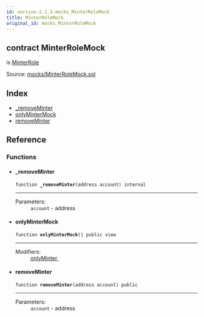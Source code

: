 ```yaml
---
id: version-2.1.3-mocks_MinterRoleMock
title: MinterRoleMock
original_id: mocks_MinterRoleMock
---
```


<div class="contract-doc"><div class="contract"><h2 class="contract-header"><span class="contract-kind">contract</span> MinterRoleMock</h2><p class="base-contracts"><span>is</span> <a href="access_roles_MinterRole.html">MinterRole</a></p><div class="source">Source: <a href="https://github.com/OpenZeppelin/zeppelin-solidity/blob/v2.1.3/contracts/mocks/MinterRoleMock.sol" target="_blank">mocks/MinterRoleMock.sol</a></div></div><div class="index"><h2>Index</h2><ul><li><a href="mocks_MinterRoleMock.html#_removeMinter">_removeMinter</a></li><li><a href="mocks_MinterRoleMock.html#onlyMinterMock">onlyMinterMock</a></li><li><a href="mocks_MinterRoleMock.html#removeMinter">removeMinter</a></li></ul></div><div class="reference"><h2>Reference</h2><div class="functions"><h3>Functions</h3><ul><li><div class="item function"><span id="_removeMinter" class="anchor-marker"></span><h4 class="name">_removeMinter</h4><div class="body"><code class="signature">function <strong>_removeMinter</strong><span>(address account) </span><span>internal </span></code><hr/><dl><dt><span class="label-parameters">Parameters:</span></dt><dd><div><code>account</code> - address</div></dd></dl></div></div></li><li><div class="item function"><span id="onlyMinterMock" class="anchor-marker"></span><h4 class="name">onlyMinterMock</h4><div class="body"><code class="signature">function <strong>onlyMinterMock</strong><span>() </span><span>public </span><span>view </span></code><hr/><dl><dt><span class="label-modifiers">Modifiers:</span></dt><dd><a href="access_roles_MinterRole.html#onlyMinter">onlyMinter </a></dd></dl></div></div></li><li><div class="item function"><span id="removeMinter" class="anchor-marker"></span><h4 class="name">removeMinter</h4><div class="body"><code class="signature">function <strong>removeMinter</strong><span>(address account) </span><span>public </span></code><hr/><dl><dt><span class="label-parameters">Parameters:</span></dt><dd><div><code>account</code> - address</div></dd></dl></div></div></li></ul></div></div></div>
